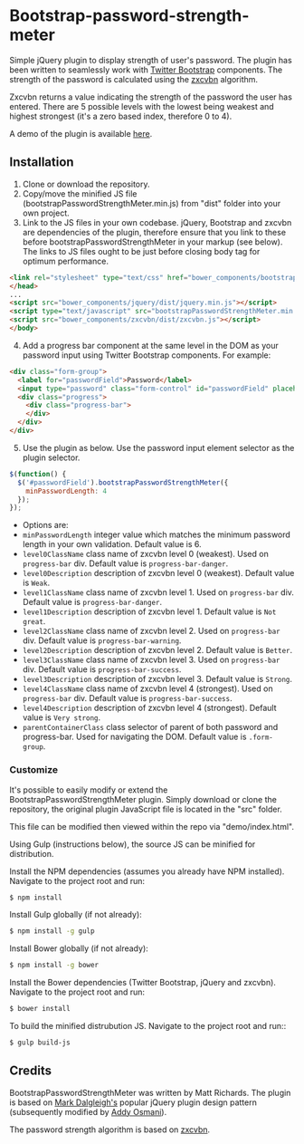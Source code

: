 # Bootstrap-password-strength-meter

Simple jQuery plugin to display strength of user's password. The plugin has been
written to seamlessly work with [Twitter Bootstrap](http://github.com/twbs/bootstrap) components. The strength of
the password is calculated using the [zxcvbn](http://github.com/dropbox/zxcvbn) algorithm.

Zxcvbn returns a value indicating the strength of the password the user has entered.
There are 5 possible levels with the lowest being weakest and highest strongest (it's
a zero based index, therefore 0 to 4).

A demo of the plugin is available [here](http://www.kreative.co.uk/github/bootstrapPasswordStrengthMeter/).

## Installation

1. Clone or download the repository.
2. Copy/move the minified JS file (bootstrapPasswordStrengthMeter.min.js)
from "dist" folder into your own project.
3. Link to the JS files in your own codebase. jQuery, Bootstrap and zxcvbn are
dependencies of the plugin, therefore ensure that you link to these before
bootstrapPasswordStrengthMeter in your markup (see below). The links to JS files
ought to be just before closing body tag for optimum performance.
```html
<link rel="stylesheet" type="text/css" href="bower_components/bootstrap/dist/css/bootstrap.min.css" />
</head>
...
<script src="bower_components/jquery/dist/jquery.min.js"></script>
<script type="text/javascript" src="bootstrapPasswordStrengthMeter.min.js"></script>
<script src="bower_components/zxcvbn/dist/zxcvbn.js"></script>
</body>
```
4. Add a progress bar component at the same level in the DOM as your password
input using Twitter Bootstrap components. For example:
```html
<div class="form-group">
  <label for="passwordField">Password</label>
  <input type="password" class="form-control" id="passwordField" placeholder="Password">
  <div class="progress">
    <div class="progress-bar">
    </div>
  </div>
</div>
```
5. Use the plugin as below. Use the password input element selector as the plugin
 selector.
```javascript
$(function() {
  $('#passwordField').bootstrapPasswordStrengthMeter({
    minPasswordLength: 4
  });
});
```
- Options are:
- `minPasswordLength` integer value which matches the minimum password length in your own validation. Default value is 6.
- `level0ClassName` class name of zxcvbn level 0 (weakest). Used on `progress-bar` div. Default value is `progress-bar-danger`.
- `level0Description` description of zxcvbn level 0 (weakest). Default value is `Weak`.
- `level1ClassName` class name of zxcvbn level 1. Used on `progress-bar` div. Default value is `progress-bar-danger`.
- `level1Description` description of zxcvbn level 1. Default value is `Not great`.
- `level2ClassName` class name of zxcvbn level 2. Used on `progress-bar` div. Default value is `progress-bar-warning`.
- `level2Description` description of zxcvbn level 2. Default value is `Better`.
- `level3ClassName` class name of zxcvbn level 3. Used on `progress-bar` div. Default value is `progress-bar-success`.
- `level3Description` description of zxcvbn level 3. Default value is `Strong`.
- `level4ClassName` class name of zxcvbn level 4 (strongest). Used on `progress-bar` div. Default value is `progress-bar-success`.
- `level4Description` description of zxcvbn level 4 (strongest). Default value is `Very strong`.
- `parentContainerClass` class selector of parent of both password and progress-bar. Used for navigating the DOM. Default value is `.form-group`.

### Customize

It's possible to easily modify or extend the BootstrapPasswordStrengthMeter plugin.
Simply download or clone the repository, the original plugin
JavaScript file is located in the "src" folder.

This file can be modified then viewed within the repo via "demo/index.html".

Using Gulp (instructions below), the source JS can be minified for distribution.

Install the NPM dependencies (assumes you already have NPM installed). Navigate
to the project root and run:
```sh
$ npm install
```

Install Gulp globally (if not already):
```sh
$ npm install -g gulp
```

Install Bower globally (if not already):
```sh
$ npm install -g bower
```

Install the Bower dependencies (Twitter Bootstrap, jQuery and zxcvbn). Navigate
to the project root and run:
```sh
$ bower install
```

To build the minified distrubution JS. Navigate
to the project root and run::
```sh
$ gulp build-js
```

## Credits

BootstrapPasswordStrengthMeter was written by Matt Richards. The plugin is based on
[Mark Dalgleigh's](http://markdalgleish.com/2011/05/creating-highly-configurable-jquery-plugins/)
popular jQuery plugin design pattern (subsequently modified by [Addy Osmani](http://www.smashingmagazine.com/2011/10/essential-jquery-plugin-patterns/#a-highly-configurable-and-mutable-plugin)).

The password strength algorithm is based on [zxcvbn](https://blogs.dropbox.com/tech/2012/04/zxcvbn-realistic-password-strength-estimation/).
